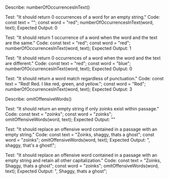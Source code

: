 <!-- Describe: wordCounter()

Test: "It should return 1 if a passage has just one word."
Code:
const text = "hello";
wordCounter(text);
Expected Output: 1

<!-- Our second test. -->
<!-- Test: "It should return 2 if a passage has two words."
Code:
const text = "hello there";
wordCounter(text);
Expected Output: 2

Test: "It should return 0 for an empty string."
Code: wordCounter("");
Expected Output: 0

Test: "It should return 0 for a string that is only spaces."
Code: wordCounter("            ");
Expected Output: 0

Test: "It should not count numbers as words."
Code: wordCounter("hi there 77 19");
Expected Output: 2 --> 

Describe: numberOfOccurrencesInText()

Test: "It should return 0 occurrences of a word for an empty string."
Code:
const text = "";
const word = "red";
numberOfOccurrencesInText(word, text);
Expected Output: 0

Test: "It should return 1 occurrence of a word when the word and the text are the same."
Code:
const text = "red";
const word = "red";
numberOfOccurrencesInText(word, text);
Expected Output: 1

Test: "It should return 0 occurrences of a word when the word and the text are different."
Code:
const text = "red";
const word = "blue";
numberOfOccurrencesInText(word, text);
Expected Output: 0

Test: "It should return a word match regardless of punctuation."
Code:
const text = "Red! Red. I like red, green, and yellow.";
const word = "Red";
numberOfOccurrencesInText(word, text);
Expected Output: 3

Describe: omitOffensiveWords()

Test: "It should return an empty string if only zoinks exist within passage."
Code: 
const text = "zoinks";
const word = "zoinks";
omitOffensiveWords(word, text);
Expected Output: ""

Test: "It should replace an offensive word contained in a passage with an empty string." 
Code: 
const text = "Zoinks, shaggy, thats a ghost";
const word = "zoinks";
omitOffensiveWords(word, text);
Expected Output: ", shaggy, that's a ghost!";

Test: "It should replace an offensive word contained in a passage with an empty string and retain all other capitalization."
Code:
const text = "Zoinks, Shaggy, thats a ghost";
const word = "zoinks";
omitOffensiveWords(word, text);
Expected Output: ", Shaggy, thats a ghost";